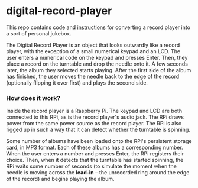 # digital-record-player

This repo contains code and [instructions](HOWTO.md) for converting a record player into a sort of personal jukebox.

The Digital Record Player is an object that looks outwardly like a record player, with the exception of a small numerical keypad and an LCD. The user enters a numerical code on the keypad and presses Enter. Then, they place a record on the turntable and drop the needle onto it. A few seconds later, the album they selected starts playing. After the first side of the album has finished, the user moves the needle back to the edge of the record (optionally flipping it over first) and plays the second side.

### How does it work?

Inside the record player is a Raspberry Pi. The keypad and LCD are both connected to this RPi, as is the record player's audio jack. The RPi draws power from the same power source as the record player. The RPi is also rigged up in such a way that it can detect whether the turntable is spinning.

Some number of albums have been loaded onto the RPi's persistent storage card, in MP3 format. Each of these albums has a corresponding number. When the user enters a number and presses Enter, the RPi registers their choice. Then, when it detects that the turntable has started spinning, the RPi waits some number of seconds (to simulate the moment when the needle is moving across the **lead-in** – the unrecorded ring around the edge of the record) and begins playing the album.
